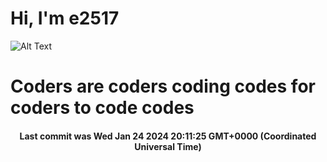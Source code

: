 # Hi, I'm e2517

![Alt Text](https://github.com/E2517/e2517/blob/master/images/background.gif)

# Coders are coders coding codes for coders to code codes

<h4 align="center">Last commit was Wed Jan 24 2024 20:11:25 GMT+0000 (Coordinated Universal Time)</h4>
